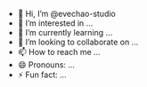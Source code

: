 - 👋 Hi, I’m @evechao-studio
- 👀 I’m interested in ...
- 🌱 I’m currently learning ...
- 💞️ I’m looking to collaborate on ...
- 📫 How to reach me ...
- 😄 Pronouns: ...
- ⚡ Fun fact: ...

<!---
evechao-studio/evechao-studio is a ✨ special ✨ repository because its `README.md` (this file) appears on your GitHub profile.
You can click the Preview link to take a look at your changes.
--->
